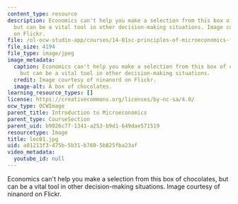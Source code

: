 ```yaml
---
content_type: resource
description: Economics can't help you make a selection from this box of chocolates,
  but can be a vital tool in other decision-making situations. Image courtesy of ninanord
  on Flickr.
file: /ol-ocw-studio-app/courses/14-01sc-principles-of-microeconomics-fall-2011/a01213f3475b5b31b7605b825fba23af_lec01.jpg
file_size: 4194
file_type: image/jpeg
image_metadata:
  caption: Economics can't help you make a selection from this box of chocolates,
    but can be a vital tool in other decision-making situations.
  credit: Image courtesy of ninanord on Flickr.
  image-alt: A box of chocolates.
learning_resource_types: []
license: https://creativecommons.org/licenses/by-nc-sa/4.0/
ocw_type: OCWImage
parent_title: Introduction to Microeconomics
parent_type: CourseSection
parent_uid: b9026c77-1341-a253-b9d1-649dae571519
resourcetype: Image
title: lec01.jpg
uid: a01213f3-475b-5b31-b760-5b825fba23af
video_metadata:
  youtube_id: null
---
```

Economics can't help you make a selection from this box of chocolates, but can be a vital tool in other decision-making situations. Image courtesy of ninanord on Flickr.